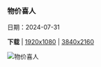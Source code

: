 ### 物价喜人

日期：2024-07-31

**下载**  |  [1920x1080](https://cn.bing.com/th?id=OHR.KaptaiLake_ZH-CN9085738832_1920x1080.jpg)  |  [3840x2160](https://cn.bing.com/th?id=OHR.KaptaiLake_ZH-CN9085738832_UHD.jpg)

![物价喜人](https://cn.bing.com/th?id=OHR.KaptaiLake_ZH-CN9085738832_1920x1080.jpg "卡普泰湖水上市场，兰加马蒂，孟加拉 (© Azim Khan Ronnie/Amazing Aerial Agency)")


